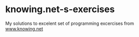 # knowing.net-s-exercises
My solutions to excelent set of programming excercises from www.knowing.net
